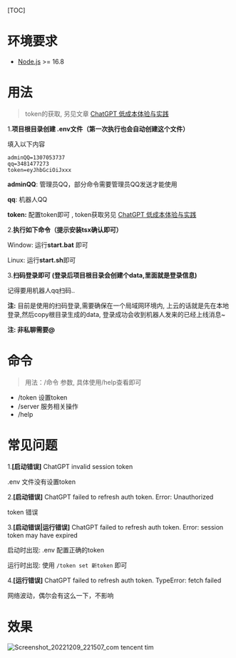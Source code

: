 [TOC]

# 环境要求

- [Node.js](https://nodejs.org/en/) >= 16.8

# 用法

> token的获取, 另见文章 [ChatGPT 低成本体验与实践](https://editor.csdn.net/md/?articleId=128231073)

1.**项目根目录创建 .env文件（第一次执行也会自动创建这个文件）**

   填入以下内容

   ```env
   adminQQ=1307053737
   qq=3481477273
   token=eyJhbGciOiJxxx
   ```

  **adminQQ**: 管理员QQ，部分命令需要管理员QQ发送才能使用

  **qq**: 机器人QQ

  **token:** 配置token即可 , token获取另见 [ChatGPT 低成本体验与实践](https://blog.csdn.net/qq_25211081/article/details/128231073)

2.**执行如下命令（提示安装tsx确认即可）**

   Window: 运行**start.bat** 即可

   Linux: 运行**start.sh**即可

3.**扫码登录即可 (登录后项目根目录会创建个data,里面就是登录信息)**

   记得要用机器人qq扫码..

  **注:** 目前是使用的扫码登录,需要确保在一个局域网环境内, 上云的话就是先在本地登录,然后copy根目录生成的data, 登录成功会收到机器人发来的已经上线消息~



**注: 非私聊需要@**



# 命令

> 用法：/命令 参数, 具体使用/help查看即可

- /token 设置token
- /server 服务相关操作
- /help 

# 常见问题

1.**[启动错误]**  ChatGPT invalid session token

   .env 文件没有设置token

2.**[启动错误]** ChatGPT failed to refresh auth token. Error: Unauthorized

   token 错误 

3.**[启动错误|运行错误]** ChatGPT failed to refresh auth token. Error: session token may have expired

   启动时出现: .env 配置正确的token

   运行时出现: 使用 `/token set 新token` 即可

4.**[运行错误]**  ChatGPT failed to refresh auth token. TypeError: fetch failed

   网络波动，偶尔会有这么一下，不影响



# 效果

![Screenshot_20221209_221507_com tencent tim](https://user-images.githubusercontent.com/59076088/206724421-b77ba55a-6428-4cd0-932f-22559d5677c1.jpg)
